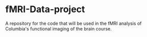 # fMRI-Data-project
A repository for the code that will be used in the fMRI analysis of Columbia's functional imaging of the brain course. 
